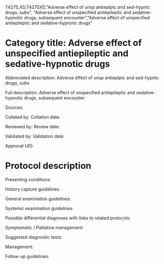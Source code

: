 T4275,XD,T4275XD,"Adverse effect of unsp antieplptc and sed-hypntc drugs, subs", "Adverse effect of unspecified antiepileptic and sedative-hypnotic drugs, subsequent encounter","Adverse effect of unspecified antiepileptic and sedative-hypnotic drugs"
# Category title: Adverse effect of unspecified antiepileptic and sedative-hypnotic drugs

Abbreviated description: Adverse effect of unsp antieplptc and sed-hypntc drugs, subs

Full description: Adverse effect of unspecified antiepileptic and sedative-hypnotic drugs, subsequent encounter

Sources:

Collated by:
Collation date:

Reviewed by:
Review date:

Validated by:
Validation date:

Approval UID:

# Protocol description

Presenting conditions:

History capture guidelines:

General examination guidelines:

Systemic examination guidelines:

Possible differential diagnoses with links to related protocols:

Symptomatic / Palliative management:

Suggested diagnostic tests:

Management:

Follow-up guidelines:
